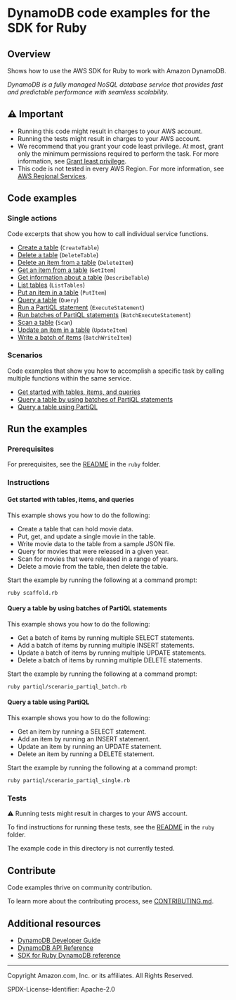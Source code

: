 <!--Generated by WRITEME on 2023-05-10 20:54:53.268273 (UTC)-->
# DynamoDB code examples for the SDK for Ruby

## Overview

Shows how to use the AWS SDK for Ruby to work with Amazon DynamoDB.

<!--custom.overview.start-->
<!--custom.overview.end-->

*DynamoDB is a fully managed NoSQL database service that provides fast and predictable performance with seamless scalability.*

## ⚠ Important

* Running this code might result in charges to your AWS account.
* Running the tests might result in charges to your AWS account.
* We recommend that you grant your code least privilege. At most, grant only the minimum permissions required to perform the task. For more information, see [Grant least privilege](https://docs.aws.amazon.com/IAM/latest/UserGuide/best-practices.html#grant-least-privilege).
* This code is not tested in every AWS Region. For more information, see [AWS Regional Services](https://aws.amazon.com/about-aws/global-infrastructure/regional-product-services).

<!--custom.important.start-->
<!--custom.important.end-->

## Code examples
### Single actions

Code excerpts that show you how to call individual service functions.

* [Create a table](scaffold.rb#L56) (`CreateTable`)
* [Delete a table](scaffold.rb#L109) (`DeleteTable`)
* [Delete an item from a table](basics/dynamodb_basics.rb#L126) (`DeleteItem`)
* [Get an item from a table](basics/dynamodb_basics.rb#L39) (`GetItem`)
* [Get information about a table](scaffold.rb#L37) (`DescribeTable`)
* [List tables](None) (`ListTables`)
* [Put an item in a table](basics/dynamodb_basics.rb#L22) (`PutItem`)
* [Query a table](basics/dynamodb_basics.rb#L74) (`Query`)
* [Run a PartiQL statement](partiql/partiql_single.rb#L12) (`ExecuteStatement`)
* [Run batches of PartiQL statements](partiql/partiql_batch.rb#L12) (`BatchExecuteStatement`)
* [Scan a table](basics/dynamodb_basics.rb#L93) (`Scan`)
* [Update an item in a table](basics/dynamodb_basics.rb#L54) (`UpdateItem`)
* [Write a batch of items](scaffold.rb#L83) (`BatchWriteItem`)

### Scenarios

Code examples that show you how to accomplish a specific task by calling multiple
functions within the same service.

* [Get started with tables, items, and queries](scaffold.rb) 
* [Query a table by using batches of PartiQL statements](partiql/scenario_partiql_batch.rb) 
* [Query a table using PartiQL](partiql/scenario_partiql_single.rb) 

## Run the examples

### Prerequisites


For prerequisites, see the [README](../../README.md#Prerequisites) in the `ruby` folder.



<!--custom.prerequisites.start-->
<!--custom.prerequisites.end-->

### Instructions


<!--custom.instructions.start-->
<!--custom.instructions.end-->


#### Get started with tables, items, and queries

This example shows you how to do the following:

* Create a table that can hold movie data.
* Put, get, and update a single movie in the table.
* Write movie data to the table from a sample JSON file.
* Query for movies that were released in a given year.
* Scan for movies that were released in a range of years.
* Delete a movie from the table, then delete the table.

Start the example by running the following at a command prompt:

```
ruby scaffold.rb
```
<!--custom.scenarios.dynamodb_Scenario_GettingStartedMovies.start-->
<!--custom.scenarios.dynamodb_Scenario_GettingStartedMovies.end-->

#### Query a table by using batches of PartiQL statements

This example shows you how to do the following:

* Get a batch of items by running multiple SELECT statements.
* Add a batch of items by running multiple INSERT statements.
* Update a batch of items by running multiple UPDATE statements.
* Delete a batch of items by running multiple DELETE statements.

Start the example by running the following at a command prompt:

```
ruby partiql/scenario_partiql_batch.rb
```
<!--custom.scenarios.dynamodb_Scenario_PartiQLBatch.start-->
<!--custom.scenarios.dynamodb_Scenario_PartiQLBatch.end-->

#### Query a table using PartiQL

This example shows you how to do the following:

* Get an item by running a SELECT statement.
* Add an item by running an INSERT statement.
* Update an item by running an UPDATE statement.
* Delete an item by running a DELETE statement.

Start the example by running the following at a command prompt:

```
ruby partiql/scenario_partiql_single.rb
```
<!--custom.scenarios.dynamodb_Scenario_PartiQLSingle.start-->
<!--custom.scenarios.dynamodb_Scenario_PartiQLSingle.end-->

### Tests

⚠ Running tests might result in charges to your AWS account.


To find instructions for running these tests, see the [README](../../README.md#Tests)
in the `ruby` folder.



<!--custom.tests.start-->
The example code in this directory is not currently tested.

## Contribute
Code examples thrive on community contribution.

To learn more about the contributing process, see [CONTRIBUTING.md](../../../CONTRIBUTING.md).
<!--custom.tests.end-->

## Additional resources

* [DynamoDB Developer Guide](https://docs.aws.amazon.com/amazondynamodb/latest/developerguide/Introduction.html)
* [DynamoDB API Reference](https://docs.aws.amazon.com/amazondynamodb/latest/APIReference/Welcome.html)
* [SDK for Ruby DynamoDB reference](https://docs.aws.amazon.com/sdk-for-ruby/v3/api/Aws/Dynamodb.html)

<!--custom.resources.start-->
<!--custom.resources.end-->

---

Copyright Amazon.com, Inc. or its affiliates. All Rights Reserved.

SPDX-License-Identifier: Apache-2.0
